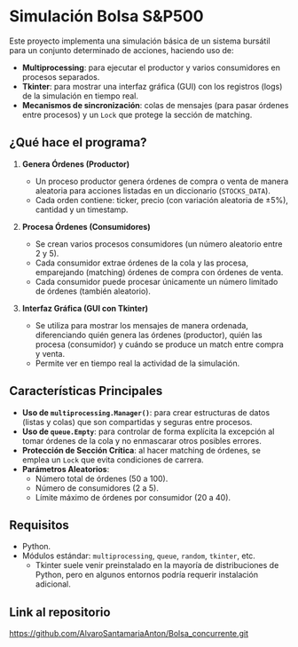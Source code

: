 # Simulación Bolsa S&P500

Este proyecto implementa una simulación básica de un sistema bursátil para un conjunto determinado de acciones, haciendo uso de:
- **Multiprocessing**: para ejecutar el productor y varios consumidores en procesos separados.
- **Tkinter**: para mostrar una interfaz gráfica (GUI) con los registros (logs) de la simulación en tiempo real.
- **Mecanismos de sincronización**: colas de mensajes (para pasar órdenes entre procesos) y un `Lock` que protege la sección de matching.

## ¿Qué hace el programa?

1. **Genera Órdenes (Productor)**  
   - Un proceso productor genera órdenes de compra o venta de manera aleatoria para acciones listadas en un diccionario (`STOCKS_DATA`).  
   - Cada orden contiene: ticker, precio (con variación aleatoria de ±5%), cantidad y un timestamp.

2. **Procesa Órdenes (Consumidores)**  
   - Se crean varios procesos consumidores (un número aleatorio entre 2 y 5).  
   - Cada consumidor extrae órdenes de la cola y las procesa, emparejando (matching) órdenes de compra con órdenes de venta.  
   - Cada consumidor puede procesar únicamente un número limitado de órdenes (también aleatorio).

3. **Interfaz Gráfica (GUI con Tkinter)**  
   - Se utiliza para mostrar los mensajes de manera ordenada, diferenciando quién genera las órdenes (productor), quién las procesa (consumidor) y cuándo se produce un match entre compra y venta.  
   - Permite ver en tiempo real la actividad de la simulación.

## Características Principales

- **Uso de `multiprocessing.Manager()`**: para crear estructuras de datos (listas y colas) que son compartidas y seguras entre procesos.
- **Uso de `queue.Empty`**: para controlar de forma explícita la excepción al tomar órdenes de la cola y no enmascarar otros posibles errores.
- **Protección de Sección Crítica**: al hacer matching de órdenes, se emplea un `Lock` que evita condiciones de carrera.
- **Parámetros Aleatorios**:
  - Número total de órdenes (50 a 100).
  - Número de consumidores (2 a 5).
  - Límite máximo de órdenes por consumidor (20 a 40).

## Requisitos

- Python.
- Módulos estándar: `multiprocessing`, `queue`, `random`, `tkinter`, etc.
  - Tkinter suele venir preinstalado en la mayoría de distribuciones de Python, pero en algunos entornos podría requerir instalación adicional.

## Link al repositorio
https://github.com/AlvaroSantamariaAnton/Bolsa_concurrente.git
